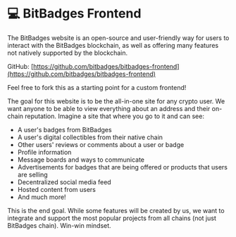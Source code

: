 # 💻 BitBadges Frontend

The BitBadges website is an open-source and user-friendly way for users to interact with the BitBadges blockchain, as well as offering many features not natively supported by the blockchain.&#x20;

GitHub: [https://github.com/bitbadges/bitbadges-frontend](https://github.com/bitbadges/bitbadges-frontend)

Feel free to fork this as a starting point for a custom frontend!

The goal for this website is to be the all-in-one site for any crypto user. We want anyone to be able to view everything about an address and their on-chain reputation. Imagine a site that where you go to it and can see:

* A user's badges from BitBadges
* A user's digital collectibles from their native chain
* Other users' reviews or comments about a user or badge
* Profile information
* Message boards and ways to communicate
* Advertisements for badges that are being offered or products that users are selling
* Decentralized social media feed
* Hosted content from users
* And much more!

This is the end goal. While some features will be created by us, we want to integrate and support the most popular projects from all chains (not just BitBadges chain). Win-win mindset.&#x20;
